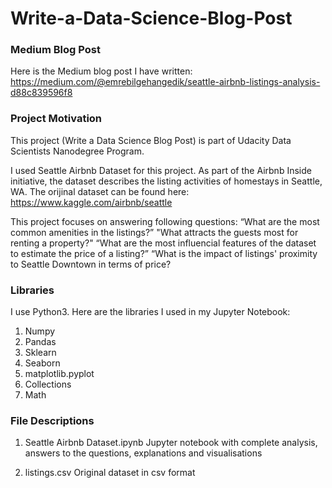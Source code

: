 # Write-a-Data-Science-Blog-Post

### Medium Blog Post
Here is the Medium blog post I have written: https://medium.com/@emrebilgehangedik/seattle-airbnb-listings-analysis-d88c839596f8


### Project Motivation
This project (Write a Data Science Blog Post) is part of Udacity Data Scientists Nanodegree Program.

I used Seattle Airbnb Dataset for this project. As part of the Airbnb Inside initiative, the dataset describes the listing activities of homestays in Seattle, WA. The orijinal dataset can be found here: https://www.kaggle.com/airbnb/seattle

This project focuses on answering following questions:
“What are the most common amenities in the listings?”
"What attracts the guests most for renting a property?"
“What are the most influencial features of the dataset to estimate the price of a listing?”
“What is the impact of listings' proximity to Seattle Downtown in terms of price?


### Libraries
I use Python3. Here are the libraries I used in my Jupyter Notebook:
1. Numpy
2. Pandas
3. Sklearn
4. Seaborn
5. matplotlib.pyplot
6. Collections
7. Math


### File Descriptions
1. Seattle Airbnb Dataset.ipynb
Jupyter notebook with complete analysis, answers to the questions, explanations and visualisations

2. listings.csv
Original dataset in csv format
